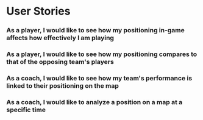# User Stories

### As a player, I would like to see how my positioning in-game affects how effectively I am playing
### As a player, I would like to see how my positioning compares to that of the opposing team's players
### As a coach, I would like to see how my team's performance is linked to their positioning on the map
### As a coach, I would like to analyze a position on a map at a specific time